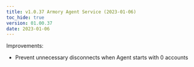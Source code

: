 ```yaml
---
title: v1.0.37 Armory Agent Service (2023-01-06)
toc_hide: true
version: 01.00.37
date: 2023-01-06
---
```


Improvements:

* Prevent unnecessary disconnects when Agent starts with 0 accounts
